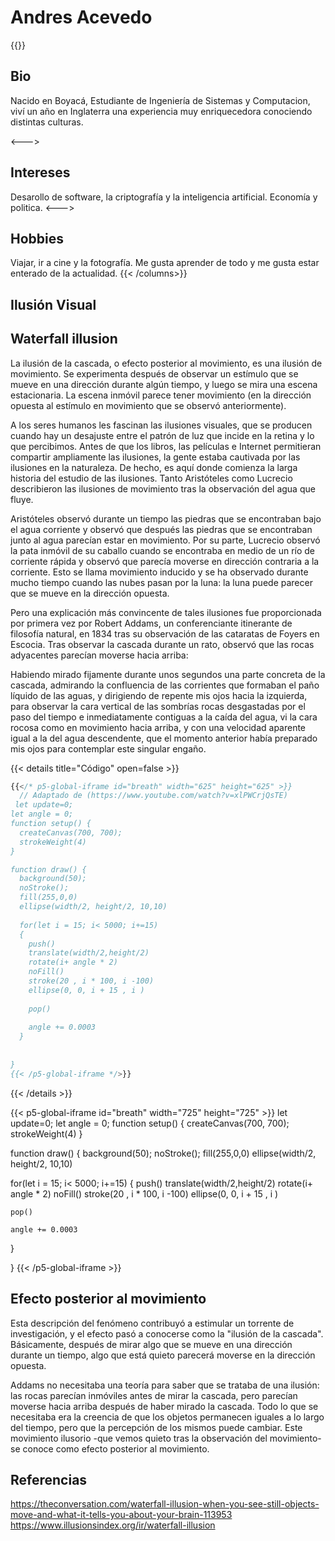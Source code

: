 # Andres Acevedo

{{<columns>}}
## Bio
Nacido en Boyacá, Estudiante de Ingeniería de Sistemas y Computacion, viví un año en Inglaterra una experiencia muy enriquecedora conociendo distintas culturas.
  
<--->
## Intereses
Desarollo de software, la criptografía y la inteligencia artificial. Economía y politica. 
<--->
## Hobbies
Viajar, ir a cine y la fotografía. Me gusta aprender de todo y me gusta estar enterado de la actualidad.
{{< /columns>}}

## Ilusión Visual
## Waterfall illusion
La ilusión de la cascada, o efecto posterior al movimiento, es una ilusión de movimiento. Se experimenta después de observar un estímulo que se mueve en una dirección durante algún tiempo, y luego se mira una escena estacionaria. La escena inmóvil parece tener movimiento (en la dirección opuesta al estímulo en movimiento que se observó anteriormente).

A los seres humanos les fascinan las ilusiones visuales, que se producen cuando hay un desajuste entre el patrón de luz que incide en la retina y lo que percibimos. Antes de que los libros, las películas e Internet permitieran compartir ampliamente las ilusiones, la gente estaba cautivada por las ilusiones en la naturaleza. De hecho, es aquí donde comienza la larga historia del estudio de las ilusiones. Tanto Aristóteles como Lucrecio describieron las ilusiones de movimiento tras la observación del agua que fluye.

Aristóteles observó durante un tiempo las piedras que se encontraban bajo el agua corriente y observó que después las piedras que se encontraban junto al agua parecían estar en movimiento. Por su parte, Lucrecio observó la pata inmóvil de su caballo cuando se encontraba en medio de un río de corriente rápida y observó que parecía moverse en dirección contraria a la corriente. Esto se llama movimiento inducido y se ha observado durante mucho tiempo cuando las nubes pasan por la luna: la luna puede parecer que se mueve en la dirección opuesta.

Pero una explicación más convincente de tales ilusiones fue proporcionada por primera vez por Robert Addams, un conferenciante itinerante de filosofía natural, en 1834 tras su observación de las cataratas de Foyers en Escocia. Tras observar la cascada durante un rato, observó que las rocas adyacentes parecían moverse hacia arriba:

Habiendo mirado fijamente durante unos segundos una parte concreta de la cascada, admirando la confluencia de las corrientes que formaban el paño líquido de las aguas, y dirigiendo de repente mis ojos hacia la izquierda, para observar la cara vertical de las sombrías rocas desgastadas por el paso del tiempo e inmediatamente contiguas a la caída del agua, vi la cara rocosa como en movimiento hacia arriba, y con una velocidad aparente igual a la del agua descendente, que el momento anterior había preparado mis ojos para contemplar este singular engaño.


{{< details title="Código" open=false >}}
```js
{{</* p5-global-iframe id="breath" width="625" height="625" >}}
  // Adaptado de (https://www.youtube.com/watch?v=xlPWCrjQsTE)
 let update=0;
let angle = 0;
function setup() {
  createCanvas(700, 700);
  strokeWeight(4)
}

function draw() {
  background(50);
  noStroke();
  fill(255,0,0)
  ellipse(width/2, height/2, 10,10)
  
  for(let i = 15; i< 5000; i+=15)
  {
    push()
    translate(width/2,height/2)
    rotate(i+ angle * 2)
    noFill()
    stroke(20 , i * 100, i -100)
    ellipse(0, 0, i + 15 , i )
    
    pop()
    
    angle += 0.0003
  }
  
  
}
{{< /p5-global-iframe */>}}
```
{{< /details >}}

{{< p5-global-iframe id="breath" width="725" height="725" >}}
let update=0;
let angle = 0;
function setup() {
  createCanvas(700, 700);
  strokeWeight(4)
}

function draw() {
  background(50);
  noStroke();
  fill(255,0,0)
  ellipse(width/2, height/2, 10,10)
  
  for(let i = 15; i< 5000; i+=15)
  {
    push()
    translate(width/2,height/2)
    rotate(i+ angle * 2)
    noFill()
    stroke(20 , i * 100, i -100)
    ellipse(0, 0, i + 15 , i )
    
    pop()
    
    angle += 0.0003
  }
  
  
}
{{< /p5-global-iframe >}}

## Efecto posterior al movimiento
Esta descripción del fenómeno contribuyó a estimular un torrente de investigación, y el efecto pasó a conocerse como la "ilusión de la cascada". Básicamente, después de mirar algo que se mueve en una dirección durante un tiempo, algo que está quieto parecerá moverse en la dirección opuesta.

Addams no necesitaba una teoría para saber que se trataba de una ilusión: las rocas parecían inmóviles antes de mirar la cascada, pero parecían moverse hacia arriba después de haber mirado la cascada. Todo lo que se necesitaba era la creencia de que los objetos permanecen iguales a lo largo del tiempo, pero que la percepción de los mismos puede cambiar. Este movimiento ilusorio -que vemos quieto tras la observación del movimiento- se conoce como efecto posterior al movimiento.

## Referencias
https://theconversation.com/waterfall-illusion-when-you-see-still-objects-move-and-what-it-tells-you-about-your-brain-113953
https://www.illusionsindex.org/ir/waterfall-illusion

